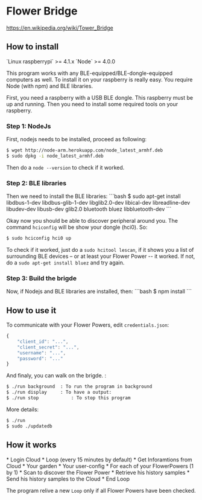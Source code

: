 <h1>Flower Bridge</h1>

https://en.wikipedia.org/wiki/Tower_Bridge


<h2>How to install</h2>   
`Linux raspberrypi` >= 4.1.x   
`Node` >= 4.0.0   

This program works with any BLE-equipped/BLE-dongle-equipped computers as well.
To install it on your raspberry is really easy. You require Node (with npm) and BLE libraries.

First, you need a raspberry with a USB BLE dongle. This raspberry must be up and running.
Then you need to install some required tools on your raspberry.

<h3>Step 1: NodeJs</h3>

First, nodejs needs to be installed, proceed as following:
```bash
$ wget http://node-arm.herokuapp.com/node_latest_armhf.deb 
$ sudo dpkg -i node_latest_armhf.deb
```
	
Then do a `node --version` to check if it worked.

<h3>Step 2: BLE libraries</h3>
Then we need to install the BLE libraries:
```bash
$ sudo apt-get install libdbus-1-dev libdbus-glib-1-dev libglib2.0-dev libical-dev libreadline-dev libudev-dev libusb-dev glib2.0 bluetooth bluez libbluetooth-dev
```

Okay now you should be able to discover peripheral around you.
The command `hciconfig` will be show your dongle (hci0). So:
```bash
$ sudo hciconfig hci0 up
```

To check if it worked, just do a `sudo hcitool lescan`, if it shows you a list of surrounding BLE devices – or at least your Flower Power -- it worked. If not, do a `sudo apt-get install bluez` and try again.

<h3>Step 3: Build the brigde</h3>
Now, if Nodejs and BLE libraries are installed, then:
```bash
$ npm install
```

<h2>How to use it</h2>

To communicate with your Flower Powers, edit `credentials.json`:
```javascript
{
	"client_id": "...",
	"client_secret": "...",
	"username": "...",
	"password": "..."
}
```
And finaly, you can walk on the brigde.
:
```bash
$ ./run background 	: To run the program in background
$ ./run display		: To have a output:
$ ./run stop			: To stop this program
```
More details:
```bash
$ ./run
$ sudo ./updatedb
```

<h2>How it works</h2>
* Login Cloud
* Loop (every 15 minutes by default)
  * Get Inforamtions from Cloud
    * Your garden
    * Your user-config
  * For each of your FlowerPowers (1 by 1)
    * Scan to discover the Flower Power
    * Retrieve his history samples
    * Send his history samples to the Cloud
* End Loop

The program relive a new `Loop` only if all Flower Powers have been checked.
